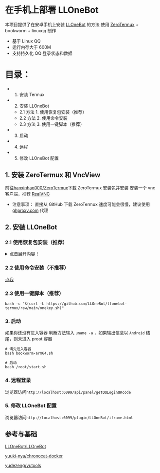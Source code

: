 # 在手机上部署 LLOneBot

本项目提供了在安卓手机上安装 [LLOneBot](https://github.com/LLOneBot/LLOneBot) 的方法
使用 [ZeroTermux](https://github.com/hanxinhao000/ZeroTermux) + bookworm + linuxqq 制作

- 基于 Linux QQ
- 运行内存大于 600M
- 支持持久化 QQ 登录状态和数据

# 目录：

- 1. 安装 Termux
- 2. 安装 LLOneBot
  - 2.1 方法 1. 使用恢复包安装（推荐）
  - 2.2 方法 2. 使用命令安装
  - 2.3 方法 3. 使用一键脚本（推荐）
- 3. 启动
- 4. 远程
- 5. 修改 LLOneBot 配置

## 1. 安装 ZeroTermux 和 VncView

前往[hanxinhao000/ZeroTermux](https://github.com/hanxinhao000/ZeroTermux/releases)下载 ZeroTermux 安装包并安装
安装一个 vnc 客户端，推荐 [RealVNC](https://play.google.com/store/apps/details?id=com.realvnc.viewer.android)

- 注意事项：
  直接从 GitHub 下载 ZeroTermux 速度可能会很慢，建议使用 [ghproxy.com](https://ghproxy.com) 代理

## 2. 安装 LLOneBot

### 2.1 使用恢复包安装（推荐）

<details>
  <summary>点击展开内容！</summary>

#### 2.1.1 下载恢复包

前往 [Github releases](https://github.com/LLOneBot/llonebot-termux/releases) 下载 ZeroTermux 恢复包, 并将恢复包放在 手机的 `内部存储/xinhao/data/` 目录

- 注意事项：
  - 恢复包要放在 `内部存储/xinhao/data/`目录或者 `/sdcard/xinhao/data`目录，否则在恢复容器的时候无法找到恢复包

#### 2.1.2 恢复容器

- 打开 ZeroTermux
- 恢复
  进入 ZeroTermux 点击音量上键 呼出菜单栏 点击菜单栏的 `备份/恢复` 选择下载的恢复包
  输入一个容器名字点击恢复 这个过程需要等待几分钟
- 切换容器
  再次点击音量上键， 呼出菜单栏，点击菜单栏的 `容器切换` 选择刚才创建的容器 询问你是否需要重启时， 选择立即重启，接下你将进入启动界面

- 注意事项： - 如果音量上键无法呼出菜单，说明你的 ZeroTermux 版本比较旧，可以使用右滑左侧的屏幕边缘来呼出菜单栏
</details>

### 2.2 使用命令安装（不推荐）

[点我](./step-by-step/readme.md)

### 2.3 使用一键脚本（推荐）

```shell
bash -c "$(curl -L https://github.com/LLOneBot/llonebot-termux/raw/main/onekey.sh)"
```

### 3. 启动

如果你还没有进入容器
判断方法输入 `uname -a` ，如果输出信息以 `Android` 结尾，则未进入 proot 容器

```shell
# 请先进入容器
bash bookworm-arm64.sh
```

```shell
# 启动
bash /root/start.sh
```

### 4. 远程登录

浏览器访问`http://localhost:6099/api/panel/getQQLoginQRcode`

### 5. 修改 LLOneBot 配置

浏览器访问`http://localhost:6099/plugin/LLOneBot/iframe.html`

## 参考与基础

[LLOneBot/LLOneBot](https://github.com/LLOneBot/LLOneBot)

[yuuki-nya/chronocat-docker](https://github.com/yuuki-nya/chronocat-docker/blob/main/Dockerfile)

[yudezeng/yutools](https://gitee.com/yudezeng/yutools)
